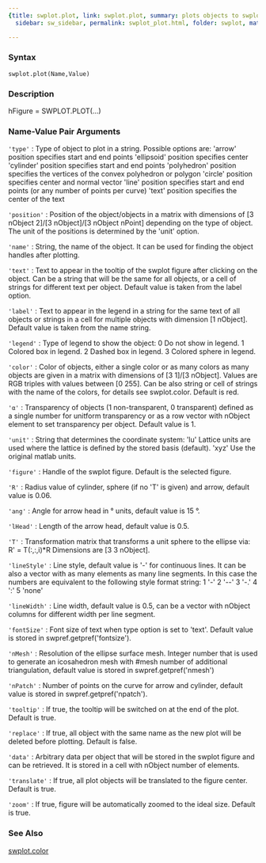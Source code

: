 ```yaml
---
{title: swplot.plot, link: swplot.plot, summary: plots objects to swplot figure, keywords: sample,
  sidebar: sw_sidebar, permalink: swplot_plot.html, folder: swplot, mathjax: 'true'}

---
```


### Syntax

`swplot.plot(Name,Value)`

### Description

hFigure = SWPLOT.PLOT(...)
 
 

### Name-Value Pair Arguments

`'type'`
: Type of object to plot in a string. Possible options are:
      'arrow'         position specifies start and end points
      'ellipsoid'     position specifies center
      'cylinder'      position specifies start and end points
      'polyhedron'    position specifies the vertices of the
                      convex polyhedron or polygon
      'circle'        position specifies center and normal vector
      'line'          position specifies start and end points (or
                      any number of points per curve)
      'text'          position specifies the center of the text

`'position'`
: Position of the object/objects in a matrix with dimensions of
  [3 nObject 2]/[3 nObject]/[3 nObject nPoint] depending on the
  type of object. The unit of the positions is determined by the
  'unit' option.

`'name'`
: String, the name of the object. It can be used for finding the
  object handles after plotting.

`'text'`
: Text to appear in the tooltip of the swplot figure after
  clicking on the object. Can be a string that will be the same
  for all objects, or a cell of strings for different text per
  object. Default value is taken from the label option.

`'label'`
: Text to appear in the legend in a string for the same text of
  all objects or strings in a cell for multiple objects with
  dimension [1 nObject]. Default value is taken from the name
  string.

`'legend'`
: Type of legend to show the object:
      0       Do not show in legend.
      1       Colored box in legend.
      2       Dashed box in legend.
      3       Colored sphere in legend.

`'color'`
: Color of objects, either a single color or as many colors as
  many objects are given in a matrix with dimensions of [3 1]/[3
  nObject]. Values are RGB triples with values between [0 255].
  Can be also string or cell of strings with the name of the
  colors, for details see swplot.color. Default is red.

`'α'`
:   Transparency of objects (1 non-transparent, 0 transparent)
  defined as a single number for unitform transparency or as a
  row vector with nObject element to set transparency per object.
  Default value is 1.

`'unit'`
: String that determines the coordinate system:
      'lu'    Lattice units are used where the lattice is defined
              by the stored basis (default).
      'xyz'   Use the original matlab units.

`'figure'`
: Handle of the swplot figure. Default is the selected figure.

`'R'`
: Radius value of cylinder, sphere (if no 'T' is given) and
  arrow, default value is 0.06.

`'ang'`
: Angle for arrow head in ° units, default value is 15 °.

`'lHead'`
: Length of the arrow head, default value is 0.5.

`'T'`
: Transformation matrix that transforms a unit sphere to the
  ellipse via: R' = T(:,:,i)*R
  Dimensions are [3 3 nObject].

`'lineStyle'`
: Line style, default value is '-' for continuous lines. It can
  be also a vector with as many elements as many line segments.
  In this case the numbers are equivalent to the following style
  format string:
      1   '-'
      2   '--'
      3   '-.'
      4   ':'
      5   'none'

`'lineWidth'`
: Line width, default value is 0.5, can be a vector with nObject
  columns for different width per line segment.

`'fontSize'`
: Font size of text when type option is set to 'text'. Default
  value is stored in swpref.getpref('fontsize').

`'nMesh'`
: Resolution of the ellipse surface mesh. Integer number that is
  used to generate an icosahedron mesh with #mesh number of
  additional triangulation, default value is stored in
  swpref.getpref('nmesh')

`'nPatch'`
: Number of points on the curve for arrow and cylinder, default
  value is stored in swpref.getpref('npatch').

`'tooltip'`
: If true, the tooltip will be switched on at the end of the
  plot. Default is true.

`'replace'`
: If true, all object with the same name as the new plot will be
  deleted before plotting. Default is false.

`'data'`
: Arbitrary data per object that will be stored in the swplot
  figure and can be retrieved. It is stored in a cell with
  nObject number of elements.

`'translate'`
: If true, all plot objects will be translated to the figure
  center. Default is true.

`'zoom'`
: If true, figure will be automatically zoomed to the ideal size.
  Default is true.

### See Also

[swplot.color](swplot_color.html)

